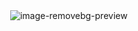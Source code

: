   　　　　  　　　　　　　　 　![image-removebg-preview](https://github.com/user-attachments/assets/77416c3d-65fb-48b1-bce3-a0bde74d5665)
